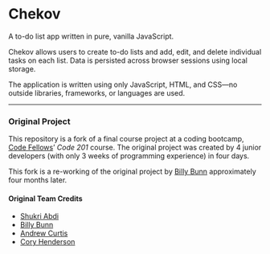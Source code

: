 # Chekov

A to-do list app written in pure, vanilla JavaScript.

Chekov allows users to create to-do lists and add, edit, and delete individual tasks on each list. Data is persisted across browser sessions using local storage.

The application is written using only JavaScript, HTML, and CSS—no outside libraries, frameworks, or languages are used.

---

### Original Project

This repository is a fork of a final course project at a coding bootcamp, [Code Fellows](https://www.codefellows.org/)’ _Code 201_ course. The original project was created by 4 junior developers (with only 3 weeks of programming experience) in four days.

This fork is a re-working of the original project by [Billy Bunn](https://github.com/BillyBunn) approximately four months later.

#### Original Team Credits

- [Shukri Abdi](https://github.com/sabdi21)
- [Billy Bunn](https://github.com/BillyBunn)
- [Andrew Curtis](https://github.com/amjcurtis)
- [Cory Henderson](https://github.com/cory0s)
